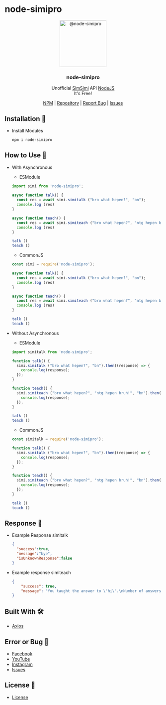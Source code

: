 # node-simipro
<p align="center">
  <img alt="@node-simipro" style="width: 150px;" src="https://cdn.discordapp.com/attachments/858321432178196490/1055677997694320700/ei_1671763615054-removebg-preview.png">
</p>
<div align="center">
  <h3>node-simipro</h3>
  <p>Unofficial <a href="https://simsimi.com">SimSimi</a> API <a href="https://nodejs.org">NodeJS</a><br>It's Free!</p>
</div>
<div align="center">
  <a href="https://www.npmjs.com/package/node-simipro">NPM</a> | <a href="https://github.com/anbuinfosec/node-simipro">Repository</a> | <a href="https://facebook.com/anbuinfosec">Report Bug</a> | <a href="https://github.com/anbuinfosec/node-simipro/issues">Issues</a>
</div>

## Installation 📑
* Install Modules
  ```sh
  npm i node-simipro
  ```
 
 ## How to Use 🔭
 * With Asynchronous
   * ESModule
    ```js
    import simi from 'node-simipro';
  
    async function talk() {
      const res = await simi.simitalk ("bro what hepen?", "bn");
      console.log (res)
    }

    async function teach() {
      const res = await simi.simiteach ("bro what hepen?", "ntg hepen bruh!", "bn");
      console.log (res)
    }

    talk ()
    teach ()
    ```
   * CommonJS
    ```js
    const simi = require('node-simipro');
   
    async function talk() {
      const res = await simi.simitalk ("bro what hepen?", "bn");
      console.log (res)
    }

    async function teach() {
      const res = await simi.simiteach ("bro what hepen?", "ntg hepen bruh!", "bn");
      console.log (res)
    }

    talk ()
    teach ()
    ```
  
 * Without Asynchronous
   * ESModule
    ```js
    import simitalk from 'node-simipro';

    function talk() {
      simi.simitalk ("bro what hepen?", "bn").then((response) => {
        console.log(response);
      });
    }

    function teach() {
      simi.simiteach ("bro what hepen?", "ntg hepen bruh!", "bn").then((response) => {
        console.log(response);
      });
    }

    talk ()
    teach ()
    ```
   * CommonJS
    ```js
    const simitalk = require('node-simipro');

    function talk() {
      simi.simitalk ("bro what hepen?", "bn").then((response) => {
        console.log(response);
      });
    }

    function teach() {
      simi.simiteach ("bro what hepen?", "ntg hepen bruh!", "bn").then((response) => {
        console.log(response);
      });
    }

    talk ()
    teach ()
    ```
    
## Response 📨
* Example Response simitalk
  ```json
  {
    "success":true,
    "message":"bye",
    "isUnknownResponse":false
  }
  ```
* Example response simiteach
  ```json
  {
      "success": true,
      "message": "You taught the answer to \"hi\".\nNumber of answers: 99+"
  }
  ```

## Built With 🛠
* [Axios](https://axios-http.com/docs/intro)

## Error or Bug 🐞
* [Facebook](https://facebook.com/anbuinfosec)
* [YouTube](https://www.youtube.com/akxvau)
* [Instagram](https://www.instagram.com/anbuinfosec)
* [Issues](https://github.com/anbuinfosec/node-simipro/issues)

## License 📜
* [License](https://github.com/anbuinfosec/node-simipro/blob/main/LICENSE)
